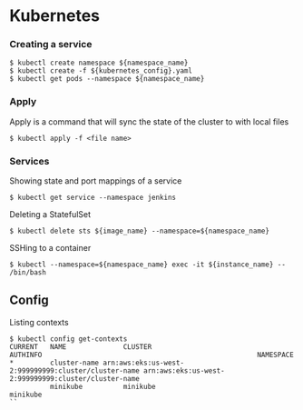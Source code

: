 # Kubernetes

### Creating a service

```
$ kubectl create namespace ${namespace_name}
$ kubectl create -f ${kubernetes_config}.yaml
$ kubectl get pods --namespace ${namespace_name}
```

### Apply

Apply is a command that will sync the state of the cluster to with local files

```
$ kubectl apply -f <file name>
```

### Services

Showing state and port mappings of a service

```
$ kubectl get service --namespace jenkins
```

Deleting a StatefulSet

```
$ kubectl delete sts ${image_name} --namespace=${namespace_name}
```

SSHing to a container

```
$ kubectl --namespace=${namespace_name} exec -it ${instance_name} -- /bin/bash
```

## Config

Listing contexts

```
$ kubectl config get-contexts
CURRENT   NAME              CLUSTER                                                      AUTHINFO                                                     NAMESPACE
*         cluster-name arn:aws:eks:us-west-2:999999999:cluster/cluster-name arn:aws:eks:us-west-2:999999999:cluster/cluster-name
          minikube          minikube                                                     minikube
``
